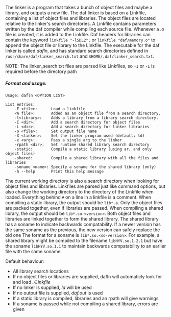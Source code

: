 The linker is a program that takes a bunch of object files and maybe a library, and outputs a new file.
The daf linker is based on a Linkfile, containing a list of object files and libraries. The object files are located relative to the linker's search directories.
A Linkfile contains parameters written by the daf compiler while compiling each source file. Whenever a .o file is created, it is added to the Linkfile.
Daf headers for libraries can contain the keyword `linkfile "-lSDL2";` or `linkfile "daf/memory.o"` to append the object file or library to the Linkfile.
The executable for the daf linker is called *dafln*, and has standard search directories defined in `/usr/share/daf/linker_search.txt` and `$HOME/.daf/linker_search.txt`.
  
NOTE: The linker_search.txt files are parsed like Linkfiles, so `-I` or `-L` is required before the directory path

##### Format and usage:
```
Usage: dafln <OPTION LIST>

List entries:
    -F <file>:      Load a linkfile
    <A file>:       Added as an object file from a search directory.
    -l<library>:    Adds a library from a library search directory.
    -I <dir>:       Add a search directory for object files
    -L <dir>:       Add a search directory for linker libraries
    -o <file>:      Set output file name
    -X <linker>:    Set the linker program used (default: ld)
    -x <arg>:       Pass a single arg to the linker
    -rpath <dir>:   Set runtime shared library search directory
    -static:        Compile a static library (using ar, and only object files)
    -shared:        Compile a shared library with all the files and libraries
    -soname <name>: Specify a soname for the shared library (only)
    -h --help       Print this help message
```

The current working directory is also a search directory when looking for object files and libraries.
Linkfiles are parsed just like command options, but also change the working directory to the directory of the Linkfile when loaded.
Everything behind `#` on a line in a linkfile is a comment.
When compiling a static library, the output should be `lib*.a`. Only the object files are packed together, even if libraries are passed.
When compiling a shared library, the output should be `lib*.so.<version>`. Both object files and libraries are linked together to form the shared library.
The shared library has a soname to indicate backwards compatability. If a newer version has the same soname as the previous, the new version can safely replace the old one
The format for a soname is `lib*.so.<so-version>`. 
For example, a shared library might be compiled to the filename `libHYV.so.1.2.1` but have the soname `libHYV.so.1.1` 
to maintain backwards compatability to an earlier file with the same soname.

Default behaviour:
 - All library search locations 
 - If no object files or libraries are supplied, dafln will automaticly look for and load *./Linkfile*
 - If no linker is supplied, *ld* will be used
 - If no output file is supplied, *daf.out* is used
 - If a static library is compiled, libraries and an rpath will give warnings
 - If a soname is passed while not compiling a shared library, errors are given